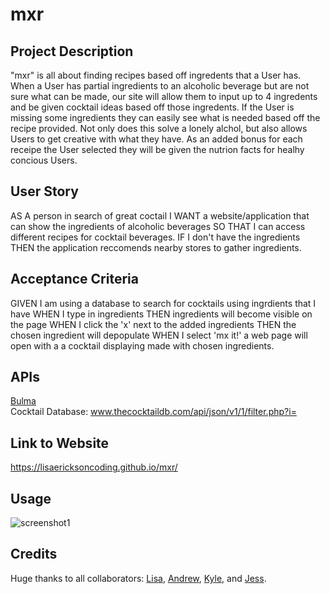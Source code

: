 # mxr

## Project Description
"mxr" is all about finding recipes based off ingredents that a User has. When a User has partial ingredients to an alcoholic beverage but are not sure what can be made, our site will allow them to input up to 4 ingredents and be given cocktail ideas based off those ingredents. If the User is missing some ingredients they can easily see what is needed based off the recipe provided. Not only does this solve a lonely alchol, but also allows Users to get creative with what they have. As an added bonus for each receipe the User selected they will be given the nutrion facts for healhy concious Users.


## User Story

AS A person in search of great coctail
I WANT a website/application that can show the ingredients of alcoholic beverages 
SO THAT I can access different recipes for cocktail beverages.
IF I don't have the ingredients THEN the application reccomends nearby stores to gather ingredients.


## Acceptance Criteria
GIVEN I am using a database to search for cocktails using ingrdients that I have WHEN I type in ingredients THEN
ingredients will become visible on the page WHEN I click the 'x' next to the added ingredients THEN the 
chosen ingredient will depopulate WHEN I select 'mx it!' a web page will open with a a cocktail displaying made with chosen ingredients.


## APIs
[Bulma](https://cdn.jsdelivr.net/npm/bulma@0.9.4/css/bulma.min.css)
<br />
Cocktail Database: www.thecocktaildb.com/api/json/v1/1/filter.php?i=



## Link to Website

https://lisaericksoncoding.github.io/mxr/

## Usage

![screenshot1](https://user-images.githubusercontent.com/111012288/196567492-aab5f3ef-00ea-4ff8-919d-c3f9df20cbea.jpg)
 
## Credits

Huge thanks to all collaborators: [Lisa](https://github.com/lisaericksoncoding), [Andrew](https://github.com/asimmons03"), [Kyle](https://github.com/coffeeprynce), and [Jess](https://github.com/jgporter24").